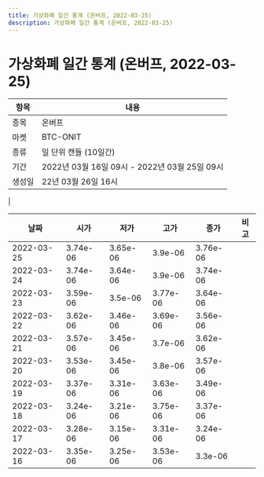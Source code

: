```yaml
---
title: 가상화폐 일간 통계 (온버프, 2022-03-25)
description: 가상화폐 일간 통계 (온버프, 2022-03-25)
---
```


가상화폐 일간 통계 (온버프, 2022-03-25)
===

|항목|내용|
|--|--|
|종목|온버프|
|마켓|BTC-ONIT|
|종류|일 단위 캔들 (10일간)|
|기간|2022년 03월 16일 09시 - 2022년 03월 25일 09시|
|생성일|22년 03월 26일 16시|
|

|날짜|시가|저가|고가|종가|비고|
|--|--|--|--|--|--|
|2022-03-25|3.74e-06|3.65e-06|3.9e-06|3.76e-06|    |
|2022-03-24|3.74e-06|3.64e-06|3.9e-06|3.74e-06|    |
|2022-03-23|3.59e-06|3.5e-06|3.77e-06|3.64e-06|    |
|2022-03-22|3.62e-06|3.46e-06|3.69e-06|3.56e-06|    |
|2022-03-21|3.57e-06|3.45e-06|3.7e-06|3.62e-06|    |
|2022-03-20|3.53e-06|3.45e-06|3.8e-06|3.57e-06|    |
|2022-03-19|3.37e-06|3.31e-06|3.63e-06|3.49e-06|    |
|2022-03-18|3.24e-06|3.21e-06|3.75e-06|3.37e-06|    |
|2022-03-17|3.28e-06|3.15e-06|3.31e-06|3.24e-06|    |
|2022-03-16|3.35e-06|3.25e-06|3.53e-06|3.3e-06|    |
